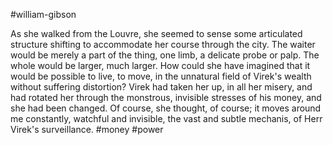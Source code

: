 #william-gibson 

As she walked from the Louvre, she seemed to sense some articulated structure shifting to accommodate her course through the city. The waiter would be merely a part of the thing, one limb, a delicate probe or palp. The whole would be larger, much larger. How could she have imagined that it would be possible to live, to move, in the unnatural field of Virek's wealth without suffering distortion? Virek had taken her up, in all her misery, and had rotated her through the monstrous, invisible stresses of his money, and she had been changed. Of course, she thought, of course; it moves around me constantly, watchful and invisible, the vast and subtle mechanis, of Herr Virek's surveillance.
#money #power 